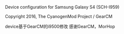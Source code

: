 Device configuration for Samsung Galaxy S4 (SCH-I959)

Copyright 2016, The CyanogenMod Project / GearCM

device基于GearCM的i9500修改
感谢GearCM，MorHop
